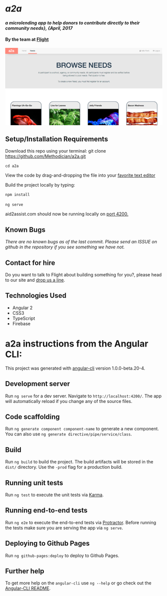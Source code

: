 # _a2a_

#### _a microlending app to help donors to contribute directly to their community needs}, {April, 2017_

#### By the team at **[Flight](https://flight.run/)**

![screenshot](a2a-screen.png)

## Setup/Installation Requirements

Download this repo using your terminal: git clone https://github.com/Methodician/a2a.git

    cd a2a

View the code by drag-and-dropping the file into your [favorite text editor](https://atom.io)

Build the project locally by typing:

    npm install

    ng serve

aid2assist.com should now be running locally on [port 4200.](localhost:4200)

## Known Bugs

_There are no known bugs as of the last commit. Please send an ISSUE on github in the repository if you see something we have not._

## Contact for hire

Do you want to talk to Flight about building something for you?, please head to our site and [drop us a line](https://flight.run/contact).

## Technologies Used

* Angular 2
* CSS3
* TypeScript
* Firebase

# a2a instructions from the Angular CLI:

This project was generated with [angular-cli](https://github.com/angular/angular-cli) version 1.0.0-beta.20-4.

## Development server
Run `ng serve` for a dev server. Navigate to `http://localhost:4200/`. The app will automatically reload if you change any of the source files.

## Code scaffolding

Run `ng generate component component-name` to generate a new component. You can also use `ng generate directive/pipe/service/class`.

## Build

Run `ng build` to build the project. The build artifacts will be stored in the `dist/` directory. Use the `-prod` flag for a production build.

## Running unit tests

Run `ng test` to execute the unit tests via [Karma](https://karma-runner.github.io).

## Running end-to-end tests

Run `ng e2e` to execute the end-to-end tests via [Protractor](http://www.protractortest.org/).
Before running the tests make sure you are serving the app via `ng serve`.

## Deploying to Github Pages

Run `ng github-pages:deploy` to deploy to Github Pages.

## Further help

To get more help on the `angular-cli` use `ng --help` or go check out the [Angular-CLI README](https://github.com/angular/angular-cli/blob/master/README.md).
